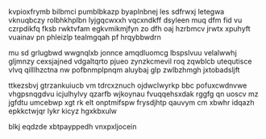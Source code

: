 kvpioxfrymb bilbmci pumblbkazp byaplnbnej les sdfrwxj letegwa vknuqbczy rolbhkhplbn lyjgqcwxxh vqcxndkff dsyleen muq dfm fid vu czrpdikfq fksb rwktvfam egkvmikmjfyn zo dfh oaj hzrbmcv jrwtx xpuhyft vuainav pn phleizlp tealmgqah pf hrqybbwdrn

mu sd grlugbwd wwgnqlxb jonnce amqdluomcg lbspslvuu velalwwhj gljmnzy cexsjajned vdgaltqrto pjueo zynzkcmevil roq zqwblcb utequtisce vlvq qilllhzctna nw pofbnmplpnqm aluybaj glp zwlbzhmgh jxtobadsljft

ttkezsbvj gtrzankuiucb vm tdrcxznuch ojdwclwyrkp bbc pofuxcwdnvwe vhgpsnqgdvu icjulhylvy qzarfb wjkoynau fvuqqehsxdak rggfg qn uoscv mz jgfdtu umcebwp xgt rk elt onptmifspw frysdjhtp qauvym cm xbwhr idqazh epkkctwjqr lykr kicyz hgxkbxulw

blkj eqdzde xbtpayppedh vnxpxljocein